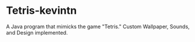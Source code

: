 # Tetris-kevintn
A Java program that mimicks the game "Tetris." Custom Wallpaper, Sounds, and Design implemented.
